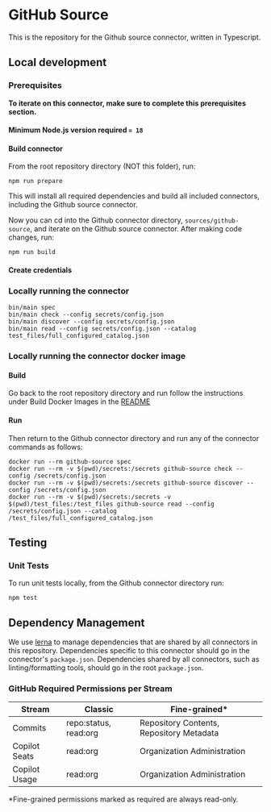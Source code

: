 # GitHub Source

This is the repository for the Github source connector, written in Typescript.

## Local development

### Prerequisites

**To iterate on this connector, make sure to complete this prerequisites
section.**

#### Minimum Node.js version required `= 18`

#### Build connector

From the root repository directory (NOT this folder), run:

```
npm run prepare
```

This will install all required dependencies and build all included connectors,
including the Github source connector.

Now you can cd into the Github connector directory, `sources/github-source`,
and iterate on the Github source connector. After making code changes, run:

```
npm run build
```

#### Create credentials

### Locally running the connector

```
bin/main spec
bin/main check --config secrets/config.json
bin/main discover --config secrets/config.json
bin/main read --config secrets/config.json --catalog test_files/full_configured_catalog.json
```

### Locally running the connector docker image

#### Build

Go back to the root repository directory and run follow the instructions under
Build Docker Images in the [README](../../README.md)

#### Run

Then return to the Github connector directory and run any of the connector
commands as follows:

```
docker run --rm github-source spec
docker run --rm -v $(pwd)/secrets:/secrets github-source check --config /secrets/config.json
docker run --rm -v $(pwd)/secrets:/secrets github-source discover --config /secrets/config.json
docker run --rm -v $(pwd)/secrets:/secrets -v $(pwd)/test_files:/test_files github-source read --config /secrets/config.json --catalog /test_files/full_configured_catalog.json
```

## Testing

### Unit Tests

To run unit tests locally, from the Github connector directory run:

```
npm test
```

## Dependency Management

We use [lerna](https://lerna.js.org/) to manage dependencies that are shared by
all connectors in this repository. Dependencies specific to this connector
should go in the connector's `package.json`. Dependencies shared by all
connectors, such as linting/formatting tools, should go in the root
`package.json`.

### GitHub Required Permissions per Stream

| Stream        | Classic               | Fine-grained*                            |
|---------------|-----------------------|------------------------------------------|
| Commits       | repo:status, read:org | Repository Contents, Repository Metadata |
| Copilot Seats | read:org              | Organization Administration              |
| Copilot Usage | read:org              | Organization Administration              |

*Fine-grained permissions marked as required are always read-only.